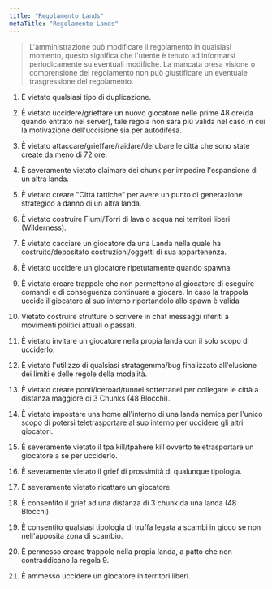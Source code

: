 ```yaml
---
title: "Regolamento Lands"
metaTitle: "Regolamento Lands"
---
```

> L'amministrazione può modificare il regolamento in qualsiasi momento, questo significa che l'utente è tenuto ad informarsi periodicamente su eventuali modifiche. La mancata presa visione o comprensione del regolamento non può giustificare un eventuale trasgressione del regolamento.

1) È vietato qualsiasi tipo di duplicazione.

2) È vietato uccidere/grieffare un nuovo giocatore nelle prime 48 ore(da quando entrato nel server), tale regola non sarà più valida nel caso in cui la motivazione dell'uccisione sia per autodifesa.

3) È vietato attaccare/grieffare/raidare/derubare le città che sono state create da meno di 72 ore.

4) È severamente vietato claimare dei chunk per impedire l'espansione di un altra landa.

5) È vietato creare "Cittá tattiche" per avere un punto di generazione strategico a danno di un altra landa.

6) È vietato costruire Fiumi/Torri di lava o acqua nei territori liberi (Wilderness).

7) È vietato cacciare un giocatore da una Landa nella quale ha costruito/depositato costruzioni/oggetti di sua appartenenza.

8) È vietato uccidere un giocatore ripetutamente quando spawna.

9) È vietato creare trappole che non permettono al giocatore di eseguire comandi e di conseguenza continuare a giocare. In caso la trappola uccide il giocatore al suo interno riportandolo allo spawn è valida

10) Vietato costruire strutture o scrivere in chat messaggi riferiti a movimenti politici attuali o passati.

11) È vietato invitare un giocatore nella propia landa con il solo scopo di ucciderlo.

12) È vietato l'utilizzo di qualsiasi stratagemma/bug finalizzato all'elusione dei limiti e delle regole della modalità.

13) È vietato creare ponti/iceroad/tunnel sotterranei per collegare le città a distanza maggiore di 3 Chunks (48 Blocchi).

14) È vietato impostare una home all'interno di una landa nemica per l'unico scopo di potersi teletrasportare al suo interno per uccidere gli altri giocatori.

15) È severamente vietato il tpa kill/tpahere kill ovverto teletrasportare un giocatore a se per ucciderlo.

16) È severamente vietato il grief di prossimità di qualunque tipologia. 

17) È severamente vietato ricattare un giocatore.

18) È consentito il grief ad una distanza di 3 chunk da una landa (48 Blocchi)

19) È consentito qualsiasi tipologia di truffa legata a scambi in gioco se non nell'apposita zona di scambio.

20) È permesso creare trappole nella propia landa, a patto che non contraddicano la regola 9.

21) È ammesso uccidere un giocatore in territori liberi.
